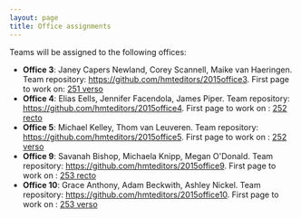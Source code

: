 ```yaml
---
layout: page
title: Office assignments
---
```


Teams will be assigned to the following offices:



- **Office 3**:  Janey Capers Newland, Corey Scannell, Maike van Haeringen.  Team repository: <https://github.com/hmteditors/2015office3>.  First page to work on:  [251 verso](http://www.homermultitext.org/hmt-digital/facs?urn=urn:cite:hmt:msA.251v)
-  **Office 4**: Elias Eells, Jennifer Facendola, James Piper.  Team repository: <https://github.com/hmteditors/2015office4>.  First page to work on :  [252 recto](http://www.homermultitext.org/hmt-digital/facs?urn=urn:cite:hmt:msA.252r)
- **Office 5**: Michael Kelley, Thom van Leuveren.  Team repository:  <https://github.com/hmteditors/2015office5>.  First page to work on :  [252 verso](http://www.homermultitext.org/hmt-digital/facs?urn=urn:cite:hmt:msA.252v)
-  **Office 9**: Savanah Bishop, Michaela Knipp, Megan O'Donald.  Team repository:  <https://github.com/hmteditors/2015office9>. First page to work on : [253 recto](http://www.homermultitext.org/hmt-digital/facs?urn=urn:cite:hmt:msA.253r)
- **Office 10**:  Grace Anthony, Adam Beckwith, Ashley Nickel.  Team repository:  <https://github.com/hmteditors/2015office10>. First page to work on :  [253 verso](http://www.homermultitext.org/hmt-digital/facs?urn=urn:cite:hmt:msA.253v)

